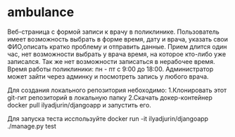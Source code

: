 # ambulance
Веб-страница с формой записи к врачу в поликлинике.
Пользователь  имеет возможность выбрать в форме время, дату и врача,
указать свои ФИО,описать кратко проблему и отправить данные. Прием длится один час, нет возможности
выбрать у врача время, на которое кто-либо уже записался. Так же нет возможности
записаться в нерабочее время. Время работы поликлиники: пн - пт с 9:00 до 18:00.
Администратор может зайти через админку и посмотреть запись у любого врача.

Для создания локального репозитория небоходимо:
1.Клонировать этот git-гит репозиторий в локальную папку
2.Скачать докер-контейнер docker pull ilyadjurin/djangoapp и запустить его.







Для запуска теста исспользуйте 
docker run  -it ilyadjurin/djangoapp ./manage.py test
